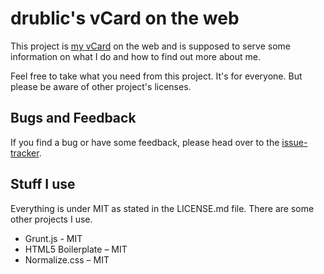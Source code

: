 # drublic's vCard on the web

This project is [my vCard](http://drublic.de/) on the web and is supposed to serve some information on what I do and how to find out more about me.

Feel free to take what you need from this project. It's for everyone. But please be aware of other project's licenses.

## Bugs and Feedback
If you find a bug or have some feedback, please head over to the [issue-tracker](https://github.com/drublic/vc/issues).

## Stuff I use
Everything is under MIT as stated in the LICENSE.md file. There are some other projects I use.

* Grunt.js - MIT
* HTML5 Boilerplate – MIT
* Normalize.css – MIT
